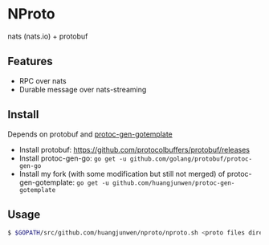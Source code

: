 # NProto

nats (nats.io) + protobuf

## Features

- RPC over nats
- Durable message over nats-streaming

## Install

Depends on protobuf and [protoc-gen-gotemplate](https://github.com/moul/protoc-gen-gotemplate)

- Install protobuf: https://github.com/protocolbuffers/protobuf/releases
- Install protoc-gen-go: `go get -u github.com/golang/protobuf/protoc-gen-go`
- Install my fork (with some modification but still not merged) of protoc-gen-gotemplate: `go get -u github.com/huangjunwen/protoc-gen-gotemplate`

## Usage

```bash
$ $GOPATH/src/github.com/huangjunwen/nproto/nproto.sh <proto files directory>

```
